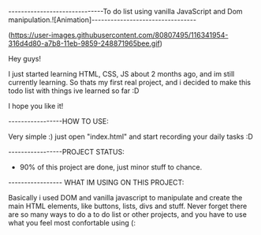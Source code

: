 ------------------------------To do list using vanilla JavaScript and Dom manipulation.![Animation]---------------------------------


(https://user-images.githubusercontent.com/80807495/116341954-316d4d80-a7b8-11eb-9859-248871965bee.gif)


Hey guys!

I just started learning HTML, CSS, JS about 2 months ago, and im still currently learning.
So thats my first real project, and i decided to make this todo list with things ive learned so far :D

I hope you like it!


-----------------HOW TO USE:

Very simple :) just open  "index.html" and start recording your daily tasks :D




-----------------PROJECT STATUS:
- 90% of this project are done, just minor stuff to chance.


----------------- WHAT IM USING ON THIS PROJECT:

Basically i used DOM and vanilla javascript to manipulate and create the main HTML elements, like buttons, lists, divs and stuff.
Never forget there are so many ways to do a to do list or other projects, and you have to use what you feel most confortable using (:
